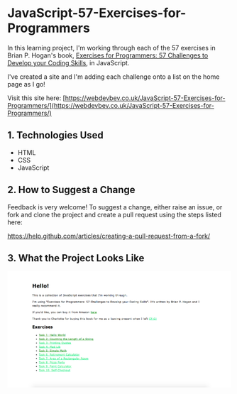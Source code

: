 # JavaScript-57-Exercises-for-Programmers

In this learning project, I'm working through each of the 57 exercises in Brian P. Hogan's book, [Exercises for Programmers: 57 Challenges to Develop your Coding Skills](https://pragprog.com/book/bhwb/exercises-for-programmers), in JavaScript.

I've created a site and I'm adding each challenge onto a list on the home page as I go!

Visit this site here: [https://webdevbev.co.uk/JavaScript-57-Exercises-for-Programmers/](https://webdevbev.co.uk/JavaScript-57-Exercises-for-Programmers/)

## 1. Technologies Used

- HTML
- CSS
- JavaScript

## 2. How to Suggest a Change

Feedback is very welcome! To suggest a change, either raise an issue, or fork and clone the project and create a pull request using the steps listed here:

https://help.github.com/articles/creating-a-pull-request-from-a-fork/

## 3. What the Project Looks Like

<img src="Images/screenshot.png" alt="screenshot of home page of site">
